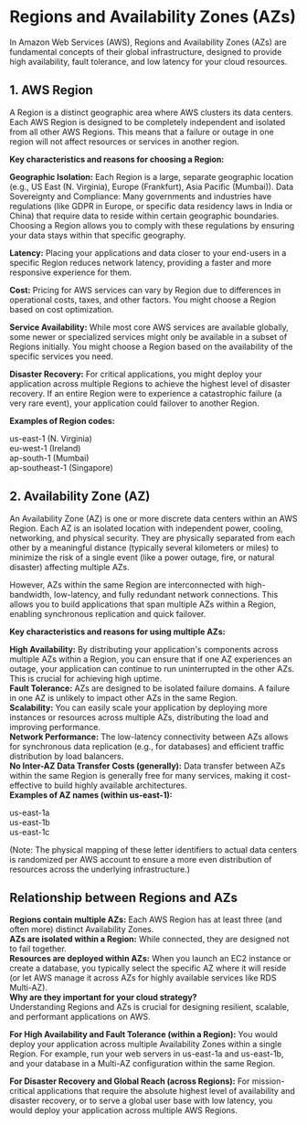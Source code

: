 # Regions and Availability Zones (AZs)  

In Amazon Web Services (AWS), Regions and Availability Zones (AZs) are fundamental concepts of their global infrastructure, designed to provide high availability, fault tolerance, and low latency for your cloud resources.  
 
## 1. AWS Region  
A Region is a distinct geographic area where AWS clusters its data centers. Each AWS Region is designed to be completely independent and isolated from all other AWS Regions. This means that a failure or outage in one region will not affect resources or services in another region.  

**Key characteristics and reasons for choosing a Region:**    

**Geographic Isolation:** Each Region is a large, separate geographic location (e.g., US East (N. Virginia), Europe (Frankfurt), Asia Pacific (Mumbai)).
Data Sovereignty and Compliance: Many governments and industries have regulations (like GDPR in Europe, or specific data residency laws in India or China) that require data to reside within certain geographic boundaries. Choosing a Region allows you to comply with these regulations by ensuring your data stays within that specific geography.  

**Latency:**  Placing your applications and data closer to your end-users in a specific Region reduces network latency, providing a faster and more responsive experience for them.

**Cost:**  Pricing for AWS services can vary by Region due to differences in operational costs, taxes, and other factors. You might choose a Region based on cost optimization.

**Service Availability:**  While most core AWS services are available globally, some newer or specialized services might only be available in a subset of Regions initially. You might choose a Region based on the availability of the specific services you need. 

**Disaster Recovery:** For critical applications, you might deploy your application across multiple Regions to achieve the highest level of disaster recovery. If an entire Region were to experience a catastrophic failure (a very rare event), your application could failover to another Region.


**Examples of Region codes:**  

us-east-1 (N. Virginia)  
eu-west-1 (Ireland)  
ap-south-1 (Mumbai)  
ap-southeast-1 (Singapore)  

## 2. Availability Zone (AZ)  

An Availability Zone (AZ) is one or more discrete data centers within an AWS Region. Each AZ is an isolated location with independent power, cooling, networking, and physical security. They are physically separated from each other by a meaningful distance (typically several kilometers or miles) to minimize the risk of a single event (like a power outage, fire, or natural disaster) affecting multiple AZs.     

However, AZs within the same Region are interconnected with high-bandwidth, low-latency, and fully redundant network connections. This allows you to build applications that span multiple AZs within a Region, enabling synchronous replication and quick failover.    

**Key characteristics and reasons for using multiple AZs:**    

**High Availability:** By distributing your application's components across multiple AZs within a Region, you can ensure that if one AZ experiences an outage, your application can continue to run uninterrupted in the other AZs. This is crucial for achieving high uptime.  
**Fault Tolerance:** AZs are designed to be isolated failure domains. A failure in one AZ is unlikely to impact other AZs in the same Region.  
**Scalability:** You can easily scale your application by deploying more instances or resources across multiple AZs, distributing the load and improving performance.  
**Network Performance:** The low-latency connectivity between AZs allows for synchronous data replication (e.g., for databases) and efficient traffic distribution by load balancers.  
**No Inter-AZ Data Transfer Costs (generally):** Data transfer between AZs within the same Region is generally free for many services, making it cost-effective to build highly available architectures.  
**Examples of AZ names (within us-east-1):**  

us-east-1a  
us-east-1b  
us-east-1c  

(Note: The physical mapping of these letter identifiers to actual data centers is randomized per AWS account to ensure a more even distribution of resources across the underlying infrastructure.)  

## Relationship between Regions and AZs  

**Regions contain multiple AZs:** Each AWS Region has at least three (and often more) distinct Availability Zones.  
**AZs are isolated within a Region:** While connected, they are designed not to fail together.  
**Resources are deployed within AZs:** When you launch an EC2 instance or create a database, you typically select the specific AZ where it will reside (or let AWS manage it across AZs for highly available services like RDS Multi-AZ).  
**Why are they important for your cloud strategy?**  
Understanding Regions and AZs is crucial for designing resilient, scalable, and performant applications on AWS.  

**For High Availability and Fault Tolerance (within a Region):** You would deploy your application across multiple Availability Zones within a single Region. For example, run your web servers in us-east-1a and us-east-1b, and your database in a Multi-AZ configuration within the same Region.  

**For Disaster Recovery and Global Reach (across Regions):** For mission-critical applications that require the absolute highest level of availability and disaster recovery, or to serve a global user base with low latency, you would deploy your application across multiple AWS Regions.  
